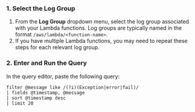 ### 1. Select the Log Group

1. From the **Log Group** dropdown menu, select the log group associated with your Lambda functions. Log groups are typically named in the format `/aws/lambda/<function-name>`.
2. If you have multiple Lambda functions, you may need to repeat these steps for each relevant log group.

### 2. Enter and Run the Query

In the query editor, paste the following query:

```plaintext
filter @message like /(?i)(Exception|error|fail)/
| fields @timestamp, @message
| sort @timestamp desc
| limit 20